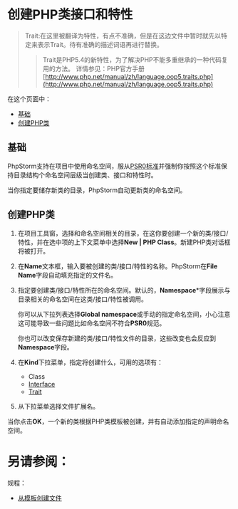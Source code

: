 # 创建PHP类接口和特性

> Trait:在这里被翻译为特性，有点不准确，但是在这边文件中暂时就先以特定来表示Trait。待有准确的描述词语再进行替换。
>> Trait是PHP5.4的新特性，为了解决PHP不能多重继承的一种代码复用的方法。
>> 详情参见：PHP官方手册[http://www.php.net/manual/zh/language.oop5.traits.php](http://www.php.net/manual/zh/language.oop5.traits.php)


在这个页面中：

* [基础](#基础)
* [创建PHP类](#创建PHP类)


## <span id='基础'>基础</span>

PhpStorm支持在项目中使用命名空间，服从[PSR0标准](http://phpmaster.com/autoloading-and-the-psr-0-standard/)并强制你按照这个标准保持目录结构个命名空间层级当创建类、接口和特性时。

当你指定要储存新类的目录，PhpStorm自动更新类的命名空间。


## <span id='创建PHP类'>创建PHP类</span>

1. 在项目工具窗，选择和命名空间相关的目录，在这你要创建一个新的类/接口/特性，并在选中项的上下文菜单中选择**New | PHP Class**。新建PHP类对话框将被打开。
2. 在**Name**文本框，输入要被创建的类/接口/特性的名称。PhpStorm在**File Name**字段自动填充指定的文件名。
3. 指定要创建类/接口/特性所在的命名空间。默认的，**Namespace***字段展示与目录相关的命名空间在这类/接口/特性被调用。
    
    你可以从下拉列表选择**Global namespace**或手动的指定命名空间，小心注意这可能导致一些问题比如命名空间不符合**PSR0**规范。
    
    你也可以改变保存新建的类/接口/特性文件的目录，这些改变也会反应到**Namespace**字段。
    
4. 在**Kind**下拉菜单，指定将创建什么，可用的选项有：

    * Class
    * [Interface](http://php.net/manual/en/language.oop5.interfaces.php)
    * [Trait](http://php.net/manual/en/language.oop5.traits.php)
    
5. 从下拉菜单选择文件扩展名。

当你点击**OK**，一个新的类根据PHP类模板被创建，并有自动添加指定的声明命名空间。



# 另请参阅：

规程：

* [从模板创建文件](/如何使用/常规指南/填充项目/从模板创建文件.md)